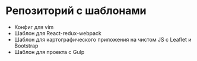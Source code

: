 # Репозиторий с шаблонами
 - Конфиг для vim
- Шаблон для React-redux-webpack
- Шаблон для картографического приложения на чистом JS c Leaflet и Bootstrap
- Шаблон для проекта с Gulp
